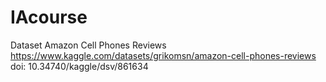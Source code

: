 # IAcourse
Dataset Amazon Cell Phones Reviews
https://www.kaggle.com/datasets/grikomsn/amazon-cell-phones-reviews
doi: 10.34740/kaggle/dsv/861634
